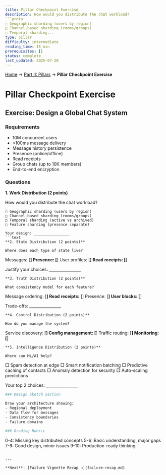 ```yaml
---
title: Pillar Checkpoint Exercise
description: How would you distribute the chat workload?
```proto
□ Geographic sharding (users by region)
□ Channel-based sharding (rooms/groups)
□ Temporal sharding...
type: pillar
difficulty: intermediate
reading_time: 15 min
prerequisites: []
status: complete
last_updated: 2025-07-20
---
```


<!-- Navigation -->
[Home](/) → [Part II: Pillars](/part2-pillars/) → **Pillar Checkpoint Exercise**

# Pillar Checkpoint Exercise

## Exercise: Design a Global Chat System

### Requirements

- 10M concurrent users
- <100ms message delivery
- Message history persistence
- Presence (online/offline)
- Read receipts
- Group chats (up to 10K members)
- End-to-end encryption

### Questions

**1. Work Distribution (2 points)**

How would you distribute the chat workload?
```
□ Geographic sharding (users by region)
□ Channel-based sharding (rooms/groups)
□ Temporal sharding (active vs archived)
□ Feature sharding (presence separate)

Your design: ________________
```text
**2. State Distribution (2 points)**

Where does each type of state live?
```
Messages:      [________________]
Presence:      [________________]
User profiles: [________________]
Read receipts: [________________]

Justify your choices: ________________
```text
**3. Truth Distribution (2 points)**

What consistency model for each feature?
```
Message ordering:  [________________]
Read receipts:     [________________]
Presence:          [________________]
User blocks:       [________________]

Trade-offs: ________________
```text
**4. Control Distribution (2 points)**

How do you manage the system?
```
Service discovery: [________________]
Config management: [________________]
Traffic routing:   [________________]
Monitoring:        [________________]
```text
**5. Intelligence Distribution (2 points)**

Where can ML/AI help?
```
□ Spam detection at edge
□ Smart notification batching
□ Predictive caching of contacts
□ Anomaly detection for security
□ Auto-scaling predictions

Your top 2 choices: ________________
```bash
### Design Sketch Section

Draw your architecture showing:
- Regional deployment
- Data flow for messages
- Consistency boundaries
- Failure domains

### Grading Rubric

```
0-4:  Missing key distributed concepts
5-6:  Basic understanding, major gaps
7-8:  Good design, minor issues
9-10: Production-ready thinking
```

---

**Next**: [Failure Vignette Recap →](failure-recap.md)
